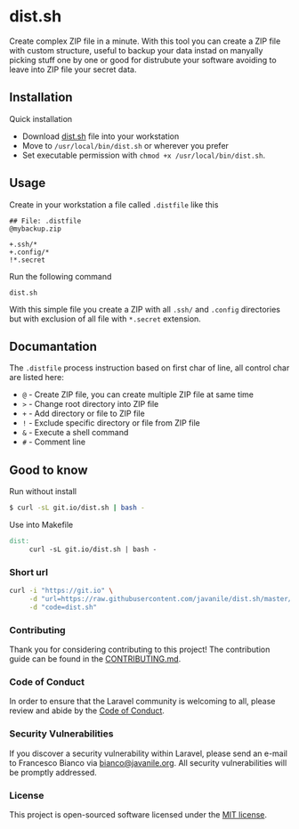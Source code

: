 # dist.sh

Create complex ZIP file in a minute. With this tool you can create a ZIP file with custom structure, useful to backup your data instad on manyally picking stuff one by one or good for distrubute your software avoiding to leave into ZIP file your secret data.

## Installation

Quick installation
- Download [dist.sh](https://raw.githubusercontent.com/javanile/dist.sh/master/dist.sh) file into your workstation 
- Move to `/usr/local/bin/dist.sh` or wherever you prefer
- Set executable permission with `chmod +x /usr/local/bin/dist.sh`.

## Usage

Create in your workstation a file called `.distfile` like this

```
## File: .distfile
@mybackup.zip

+.ssh/*
+.config/*
!*.secret
```

Run the following command

```shell
dist.sh
```

With this simple file you create a ZIP with all `.ssh/` and `.config` directories but with exclusion of all file with `*.secret` extension.

## Documantation

The `.distfile` process instruction based on first char of line, all control char are listed here:

- `@` - Create ZIP file, you can create multiple ZIP file at same time
- `>` - Change root directory into ZIP file
- `+` - Add directory or file to ZIP file
- `!` - Exclude specific directory or file from ZIP file
- `&` - Execute a shell command
- `#` - Comment line

## Good to know 

Run without install

```bash
$ curl -sL git.io/dist.sh | bash -
```

Use into Makefile

```Makefile
dist:
     curl -sL git.io/dist.sh | bash -
```

### Short url

```bash
curl -i "https://git.io" \
     -d "url=https://raw.githubusercontent.com/javanile/dist.sh/master/dist.sh" \
     -d "code=dist.sh"
```

### Contributing

Thank you for considering contributing to this project! The contribution guide can be found in the [CONTRIBUTING.md](CONTRIBUTING.md).

### Code of Conduct

In order to ensure that the Laravel community is welcoming to all, please review and abide by the [Code of Conduct](CONTRIBUTING.md).

### Security Vulnerabilities

If you discover a security vulnerability within Laravel, please send an e-mail to Francesco Bianco via [bianco@javanile.org](mailto:bianco@javanile.org). All security vulnerabilities will be promptly addressed.

### License

This project is open-sourced software licensed under the [MIT license](https://opensource.org/licenses/MIT).
